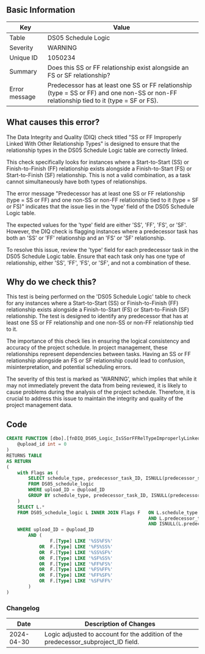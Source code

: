 ## Basic Information

| Key           | Value                                                                                                                                    |
| ------------- | ---------------------------------------------------------------------------------------------------------------------------------------- |
| Table         | DS05 Schedule Logic                                                                                                                      |
| Severity      | WARNING                                                                                                                                  |
| Unique ID     | 1050234                                                                                                                                  |
| Summary       | Does this SS or FF relationship exist alongside an FS or SF relationship?                                                                |
| Error message | Predecessor has at least one SS or FF relationship (type = SS or FF) and one non-SS or non-FF relationship tied to it (type = SF or FS). |

## What causes this error?

The Data Integrity and Quality (DIQ) check titled "SS or FF Improperly Linked With Other Relationship Types" is designed to ensure that the relationship types in the DS05 Schedule Logic table are correctly linked.

This check specifically looks for instances where a Start-to-Start (SS) or Finish-to-Finish (FF) relationship exists alongside a Finish-to-Start (FS) or Start-to-Finish (SF) relationship. This is not a valid combination, as a task cannot simultaneously have both types of relationships.

The error message "Predecessor has at least one SS or FF relationship (type = SS or FF) and one non-SS or non-FF relationship tied to it (type = SF or FS)" indicates that the issue lies in the 'type' field of the DS05 Schedule Logic table.

The expected values for the 'type' field are either 'SS', 'FF', 'FS', or 'SF'. However, the DIQ check is flagging instances where a predecessor task has both an 'SS' or 'FF' relationship and an 'FS' or 'SF' relationship.

To resolve this issue, review the 'type' field for each predecessor task in the DS05 Schedule Logic table. Ensure that each task only has one type of relationship, either 'SS', 'FF', 'FS', or 'SF', and not a combination of these.

## Why do we check this?

This test is being performed on the 'DS05 Schedule Logic' table to check for any instances where a Start-to-Start (SS) or Finish-to-Finish (FF) relationship exists alongside a Finish-to-Start (FS) or Start-to-Finish (SF) relationship. The test is designed to identify any predecessor that has at least one SS or FF relationship and one non-SS or non-FF relationship tied to it.

The importance of this check lies in ensuring the logical consistency and accuracy of the project schedule. In project management, these relationships represent dependencies between tasks. Having an SS or FF relationship alongside an FS or SF relationship could lead to confusion, misinterpretation, and potential scheduling errors.

The severity of this test is marked as 'WARNING', which implies that while it may not immediately prevent the data from being reviewed, it is likely to cause problems during the analysis of the project schedule. Therefore, it is crucial to address this issue to maintain the integrity and quality of the project management data.

## Code

```sql
CREATE FUNCTION [dbo].[fnDIQ_DS05_Logic_IsSSorFFRelTypeImproperlyLinked] (
	@upload_id int = 0
)
RETURNS TABLE
AS RETURN
(
	with Flags as (
		SELECT schedule_type, predecessor_task_ID, ISNULL(predecessor_subproject_ID,'') PSubP, STRING_AGG(type, ',') WITHIN GROUP (ORDER BY type) Type
		FROM DS05_schedule_logic
		WHERE upload_ID = @upload_ID
		GROUP BY schedule_type, predecessor_task_ID, ISNULL(predecessor_subproject_ID,'')
	)
	SELECT L.*
	FROM DS05_schedule_logic L INNER JOIN Flags F 	ON L.schedule_type = F.schedule_type
													AND L.predecessor_task_ID = F.predecessor_task_ID
													AND ISNULL(L.predecessor_subproject_ID,'') = F.PSubP
	WHERE upload_ID = @upload_ID
		AND (
				F.[Type] LIKE '%SS%FS%'
			OR	F.[Type] LIKE '%FS%SS%'
			OR	F.[Type] LIKE '%SS%SF%'
			OR	F.[Type] LIKE '%SF%SS%'
			OR 	F.[Type] LIKE '%FF%FS%'
			OR 	F.[Type] LIKE '%FS%FF%'
			OR 	F.[Type] LIKE '%FF%SF%'
			OR 	F.[Type] LIKE '%SF%FF%'
		)
)
```

### Changelog

| Date       | Description of Changes                                                             |
| ---------- | ---------------------------------------------------------------------------------- |
| 2024-04-30 | Logic adjusted to account for the addition of the predecessor_subproject_ID field. |
